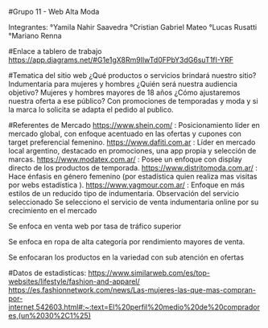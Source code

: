 #Grupo 11 - Web Alta Moda

Integrantes:
°Yamila Nahir Saavedra
°Cristian Gabriel Mateo
°Lucas Rusatti
°Mariano Renna

#Enlace a tablero de trabajo 
https://app.diagrams.net/#G1e1gX8Rm9IlwTd0FPbY3dG6suT1fI-YRF


#Tematica del sitio web
¿Qué productos o servicios brindará nuestro sitio?
Indumentaria para mujeres y hombres
¿Quién será nuestra audiencia objetivo?
Mujeres y hombres mayores de 18 años
¿Cómo ajustaremos nuestra oferta a ese público?
Con promociones de temporadas y moda y si la marca lo solicita se adapta el pedido al publico.

#Referentes de Mercado
https://www.shein.com/ : Posicionamiento líder en mercado global, con enfoque acentuado en las ofertas y cupones con target preferencial femenino.
https://www.dafiti.com.ar :  Líder en mercado local argentino, destacado en promociones, una app propia y selección de marcas.
https://www.modatex.com.ar/ : Posee un enfoque con display directo de los productos de temporada.
https://www.distritomoda.com.ar/  : Hace énfasis en género femenino (por estadística quien realiza mas visitas por webs estadística ).
https://www.yagmour.com.ar/ : Enfoque en más estilos de un reducido tipo de indumentaria.
Observación del servicio seleccionado
Se selecciono el servicio de venta indumentaria online por su crecimiento en el mercado
 
Se enfoca en venta web por tasa de tráfico superior
 
Se enfoca en ropa de alta categoría por rendimiento mayores de venta.
 
Se enfocaran los productos en la variedad con sub atención en ofertas
 

#Datos de estadisticas:
https://www.similarweb.com/es/top-websites/lifestyle/fashion-and-apparel/
https://es.fashionnetwork.com/news/Las-mujeres-las-que-mas-compran-por-internet,542603.html#:~:text=El%20perfil%20medio%20de%20compradores,(un%2030%2C1%25) 


